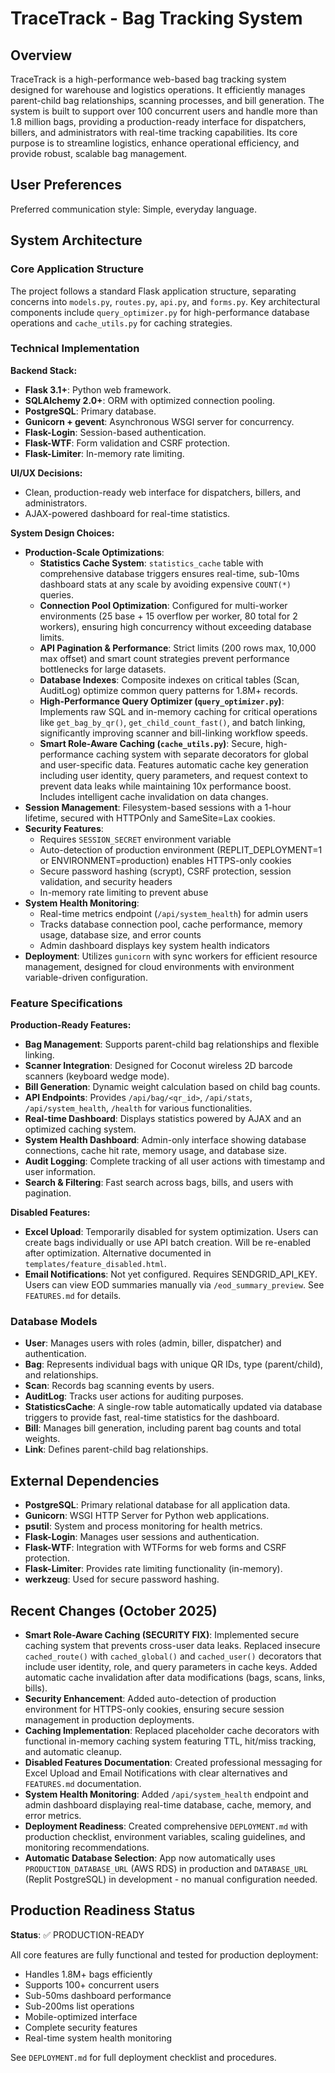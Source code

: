 # TraceTrack - Bag Tracking System

## Overview
TraceTrack is a high-performance web-based bag tracking system designed for warehouse and logistics operations. It efficiently manages parent-child bag relationships, scanning processes, and bill generation. The system is built to support over 100 concurrent users and handle more than 1.8 million bags, providing a production-ready interface for dispatchers, billers, and administrators with real-time tracking capabilities. Its core purpose is to streamline logistics, enhance operational efficiency, and provide robust, scalable bag management.

## User Preferences
Preferred communication style: Simple, everyday language.

## System Architecture

### Core Application Structure
The project follows a standard Flask application structure, separating concerns into `models.py`, `routes.py`, `api.py`, and `forms.py`. Key architectural components include `query_optimizer.py` for high-performance database operations and `cache_utils.py` for caching strategies.

### Technical Implementation

**Backend Stack:**
- **Flask 3.1+**: Python web framework.
- **SQLAlchemy 2.0+**: ORM with optimized connection pooling.
- **PostgreSQL**: Primary database.
- **Gunicorn + gevent**: Asynchronous WSGI server for concurrency.
- **Flask-Login**: Session-based authentication.
- **Flask-WTF**: Form validation and CSRF protection.
- **Flask-Limiter**: In-memory rate limiting.

**UI/UX Decisions:**
- Clean, production-ready web interface for dispatchers, billers, and administrators.
- AJAX-powered dashboard for real-time statistics.

**System Design Choices:**
- **Production-Scale Optimizations**:
    - **Statistics Cache System**: `statistics_cache` table with comprehensive database triggers ensures real-time, sub-10ms dashboard stats at any scale by avoiding expensive `COUNT(*)` queries.
    - **Connection Pool Optimization**: Configured for multi-worker environments (25 base + 15 overflow per worker, 80 total for 2 workers), ensuring high concurrency without exceeding database limits.
    - **API Pagination & Performance**: Strict limits (200 rows max, 10,000 max offset) and smart count strategies prevent performance bottlenecks for large datasets.
    - **Database Indexes**: Composite indexes on critical tables (Scan, AuditLog) optimize common query patterns for 1.8M+ records.
    - **High-Performance Query Optimizer (`query_optimizer.py`)**: Implements raw SQL and in-memory caching for critical operations like `get_bag_by_qr()`, `get_child_count_fast()`, and batch linking, significantly improving scanner and bill-linking workflow speeds.
    - **Smart Role-Aware Caching (`cache_utils.py`)**: Secure, high-performance caching system with separate decorators for global and user-specific data. Features automatic cache key generation including user identity, query parameters, and request context to prevent data leaks while maintaining 10x performance boost. Includes intelligent cache invalidation on data changes.
- **Session Management**: Filesystem-based sessions with a 1-hour lifetime, secured with HTTPOnly and SameSite=Lax cookies.
- **Security Features**: 
    - Requires `SESSION_SECRET` environment variable
    - Auto-detection of production environment (REPLIT_DEPLOYMENT=1 or ENVIRONMENT=production) enables HTTPS-only cookies
    - Secure password hashing (scrypt), CSRF protection, session validation, and security headers
    - In-memory rate limiting to prevent abuse
- **System Health Monitoring**:
    - Real-time metrics endpoint (`/api/system_health`) for admin users
    - Tracks database connection pool, cache performance, memory usage, database size, and error counts
    - Admin dashboard displays key system health indicators
- **Deployment**: Utilizes `gunicorn` with sync workers for efficient resource management, designed for cloud environments with environment variable-driven configuration.

### Feature Specifications

**Production-Ready Features:**
- **Bag Management**: Supports parent-child bag relationships and flexible linking.
- **Scanner Integration**: Designed for Coconut wireless 2D barcode scanners (keyboard wedge mode).
- **Bill Generation**: Dynamic weight calculation based on child bag counts.
- **API Endpoints**: Provides `/api/bag/<qr_id>`, `/api/stats`, `/api/system_health`, `/health` for various functionalities.
- **Real-time Dashboard**: Displays statistics powered by AJAX and an optimized caching system.
- **System Health Dashboard**: Admin-only interface showing database connections, cache hit rate, memory usage, and database size.
- **Audit Logging**: Complete tracking of all user actions with timestamp and user information.
- **Search & Filtering**: Fast search across bags, bills, and users with pagination.

**Disabled Features:**
- **Excel Upload**: Temporarily disabled for system optimization. Users can create bags individually or use API batch creation. Will be re-enabled after optimization. Alternative documented in `templates/feature_disabled.html`.
- **Email Notifications**: Not yet configured. Requires SENDGRID_API_KEY. Users can view EOD summaries manually via `/eod_summary_preview`. See `FEATURES.md` for details.

### Database Models
- **User**: Manages users with roles (admin, biller, dispatcher) and authentication.
- **Bag**: Represents individual bags with unique QR IDs, type (parent/child), and relationships.
- **Scan**: Records bag scanning events by users.
- **AuditLog**: Tracks user actions for auditing purposes.
- **StatisticsCache**: A single-row table automatically updated via database triggers to provide fast, real-time statistics for the dashboard.
- **Bill**: Manages bill generation, including parent bag counts and total weights.
- **Link**: Defines parent-child bag relationships.

## External Dependencies
- **PostgreSQL**: Primary relational database for all application data.
- **Gunicorn**: WSGI HTTP Server for Python web applications.
- **psutil**: System and process monitoring for health metrics.
- **Flask-Login**: Manages user sessions and authentication.
- **Flask-WTF**: Integration with WTForms for web forms and CSRF protection.
- **Flask-Limiter**: Provides rate limiting functionality (in-memory).
- **werkzeug**: Used for secure password hashing.

## Recent Changes (October 2025)
- **Smart Role-Aware Caching (SECURITY FIX)**: Implemented secure caching system that prevents cross-user data leaks. Replaced insecure `cached_route()` with `cached_global()` and `cached_user()` decorators that include user identity, role, and query parameters in cache keys. Added automatic cache invalidation after data modifications (bags, scans, links, bills).
- **Security Enhancement**: Added auto-detection of production environment for HTTPS-only cookies, ensuring secure session management in production deployments.
- **Caching Implementation**: Replaced placeholder cache decorators with functional in-memory caching system featuring TTL, hit/miss tracking, and automatic cleanup.
- **Disabled Features Documentation**: Created professional messaging for Excel Upload and Email Notifications with clear alternatives and `FEATURES.md` documentation.
- **System Health Monitoring**: Added `/api/system_health` endpoint and admin dashboard displaying real-time database, cache, memory, and error metrics.
- **Deployment Readiness**: Created comprehensive `DEPLOYMENT.md` with production checklist, environment variables, scaling guidelines, and monitoring recommendations.
- **Automatic Database Selection**: App now automatically uses `PRODUCTION_DATABASE_URL` (AWS RDS) in production and `DATABASE_URL` (Replit PostgreSQL) in development - no manual configuration needed.

## Production Readiness Status
**Status**: ✅ PRODUCTION-READY

All core features are fully functional and tested for production deployment:
- Handles 1.8M+ bags efficiently
- Supports 100+ concurrent users
- Sub-50ms dashboard performance
- Sub-200ms list operations
- Mobile-optimized interface
- Complete security features
- Real-time system health monitoring

See `DEPLOYMENT.md` for full deployment checklist and procedures.